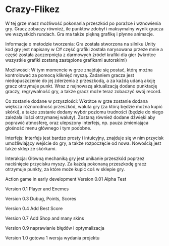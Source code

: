 # Crazy-Flikez
W tej grze masz możliwość pokonania przeszkód po porażce i wznowienia gry. Gracz zobaczy również, ile punktów zdobył i maksymalny wynik gracza we wszystkich rundach. Gra ma także piękną grafikę i płynne animacje.

Informacje o metodzie tworzenia:
 Gra została stworzona na silniku Unity kod gry jest napisany w C# część grafiki została narysowana przeze mnie a część została zaczerpnięta z darmowych źródeł krafiki dla gier (wkrótce wszystkie grafiki zostaną zastąpione grafikami autorskimi)

Możliwości: 
W tym momencie w grze znajduje się postać, którą można kontrolować za pomocą kliknięć myszą. Zadaniem gracza jest niedopuszczenie do jej zderzenia z przeszkodą, a za każdą udaną akcję gracz otrzymuje punkt. Wraz z najnowszą aktualizacją dodano punktację graczy, regrywalność gry, a także gracz może teraz zobaczyć swój record.

Co zostanie dodane w przyszłości:
Wkrótce w grze zostanie dodana większa różnorodność przeszkód, waluta gry (za którą będzie można kupić skórki), a także zostanie dodany wybór poziomu trudności (będzie do niego zależała ilości otrzymanej waluty). Zostaną również dodane dźwięki aby poprawić atmosferę, oraz ulepszony interfejs, np. pauza zmieniająca głośność menu głównego i tym podobne.

Interfejs: 
Interfejs jest bardzo prosty i intuicyjny, znajduje się w nim przycisk umożliwiający wejście do gry, a także rozpoczęcie od nowa. Nowością jest także sklep ze skórkami.

Interakcja:
Główną mechaniką gry jest unikanie przeszkód poprzez naciśnięcie przycisku myszy. Za każdą pokonaną przeszkodę gracz otrzymuje punkty, za które może kupić coś w sklepie gry.


Action game in early development
Version 0.01 Alpha Test

Version 0.1 Player and Enemes

Version 0.3 Dubug, Points, Scores

Version 0.4 Add Best Score

Version 0.7 Add Shop and many skins

Version 0.9 naprawianie błędów i optymalizacja

Version 1.0 gotowa 1 wersja wydania projektu
